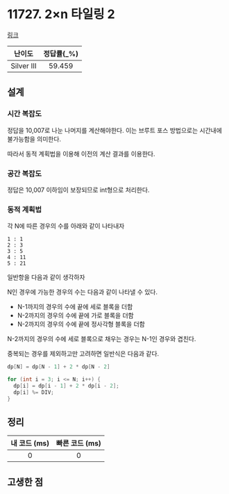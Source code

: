 # 11727. 2×n 타일링 2

[링크](https://www.acmicpc.net/problem/11727)

|   난이도   | 정답률(\_%) |
| :--------: | :---------: |
| Silver III |   59.459    |

## 설계

### 시간 복잡도

정답을 10,007로 나눈 나머지를 계산해야한다. 이는 브루트 포스 방법으로는 시간내에 불가능함을 의미한다.

따라서 동적 계획법을 이용해 이전의 계산 결과를 이용한다.

### 공간 복잡도

정답은 10,007 이하임이 보장되므로 int형으로 처리한다.

### 동적 계획법

각 N에 따른 경우의 수를 아래와 같이 나타내자

```text
1 : 1
2 : 3
3 : 5
4 : 11
5 : 21
```

일반항을 다음과 같이 생각하자

N인 경우에 가능한 경우의 수는 다음과 같이 나타낼 수 있다.

- N-1까지의 경우의 수에 끝에 세로 블록을 더함
- N-2까지의 경우의 수에 끝에 가로 블록을 더함
- N-2까지의 경우의 수에 끝에 정사각형 블록을 더함

N-2까지의 경우의 수에 세로 블록으로 채우는 경우는 N-1인 경우와 겹친다.

중복되는 경우를 제외하고만 고려하면 일반식은 다음과 같다.

```cpp
dp[N] = dp[N - 1] + 2 * dp[N - 2]
```

```cpp
for (int i = 3; i <= N; i++) {
  dp[i] = dp[i - 1] + 2 * dp[i - 2];
  dp[i] %= DIV;
}
```

## 정리

| 내 코드 (ms) | 빠른 코드 (ms) |
| :----------: | :------------: |
|      0       |       0        |

## 고생한 점
